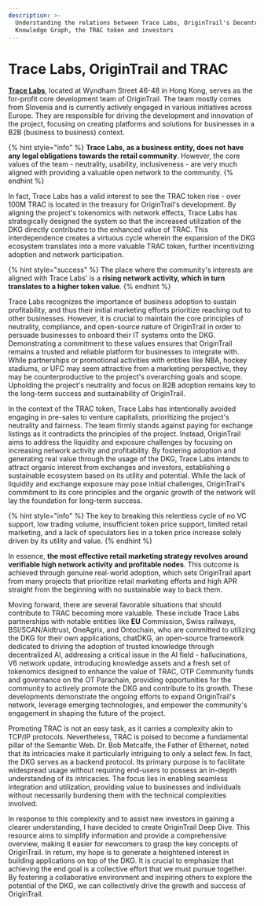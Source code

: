 ```yaml
---
description: >-
  Understanding the relations between Trace Labs, OriginTrail's Decentralized
  Knowledge Graph, the TRAC token and investors
---
```


# Trace Labs, OriginTrail and TRAC

[**Trace Labs**](https://tracelabs.io/), located at Wyndham Street 46-48 in Hong Kong, serves as the for-profit core development team of OriginTrail. The team mostly comes from Slovenia and is currently actively engaged in various initiatives across Europe. They are responsible for driving the development and innovation of the project, focusing on creating platforms and solutions for businesses in a B2B (business to business) context.&#x20;

{% hint style="info" %}
**Trace Labs, as a business entity, does not have any legal obligations towards the retail community**. However, the core values of the team - neutrality, usability, inclusiveness - are very much aligned with providing a valuable open network to the community.&#x20;
{% endhint %}

In fact, Trace Labs has a valid interest to see the TRAC token rise - over 100M TRAC is located in the treasury for OriginTrail's development. By aligning the project's tokenomics with network effects, Trace Labs has strategically designed the system so that the increased utilization of the DKG directly contributes to the enhanced value of TRAC. This interdependence creates a virtuous cycle wherein the expansion of the DKG ecosystem translates into a more valuable TRAC token, further incentivizing adoption and network participation.

{% hint style="success" %}
The place where the community's interests are aligned with Trace Labs' is a **rising network activity, which in turn translates to a higher token value**.
{% endhint %}

Trace Labs recognizes the importance of business adoption to sustain profitability, and thus their initial marketing efforts prioritize reaching out to other businesses. However, it is crucial to maintain the core principles of neutrality, compliance, and open-source nature of OriginTrail in order to persuade businesses to onboard their IT systems onto the DKG. Demonstrating a commitment to these values ensures that OriginTrail remains a trusted and reliable platform for businesses to integrate with. While partnerships or promotional activities with entities like NBA, hockey stadiums, or UFC may seem attractive from a marketing perspective, they may be counterproductive to the project's overarching goals and scope. Upholding the project's neutrality and focus on B2B adoption remains key to the long-term success and sustainability of OriginTrail.

In the context of the TRAC token, Trace Labs has intentionally avoided engaging in pre-sales to venture capitalists, prioritizing the project's neutrality and fairness. The team firmly stands against paying for exchange listings as it contradicts the principles of the project. Instead, OriginTrail aims to address the liquidity and exposure challenges by focusing on increasing network activity and profitability. By fostering adoption and generating real value through the usage of the DKG, Trace Labs intends to attract organic interest from exchanges and investors, establishing a sustainable ecosystem based on its utility and potential. While the lack of liquidity and exchange exposure may pose initial challenges, OriginTrail's commitment to its core principles and the organic growth of the network will lay the foundation for long-term success.

{% hint style="info" %}
The key to breaking this relentless cycle of no VC support, low trading volume, insufficient token price support, limited retail marketing, and a lack of speculators lies in a token price increase solely driven by its utility and value.&#x20;
{% endhint %}

In essence, **the most effective retail marketing strategy revolves around verifiable high network activity and profitable nodes**. This outcome is achieved through genuine real-world adoption, which sets OriginTrail apart from many projects that prioritize retail marketing efforts and high APR straight from the beginning with no sustainable way to back them.&#x20;

Moving forward, there are several favorable situations that should contribute to TRAC becoming more valuable. These include Trace Labs partnerships with notable entities like **EU** Commission, Swiss railways, BSI/SCAN/Aidtrust, OneAgrix, and Ontochain, who are committed to utilizing the DKG for their own applications, chatDKG, an open-source framework dedicated to driving the adoption of trusted knowledge through decentralized AI, addressing a critical issue in the AI field - hallucinations, V6 network update, introducing knowledge assets and a fresh set of tokenomics designed to enhance the value of TRAC, OTP Community funds and governance on the OT Parachain, providing opportunities for the community to actively promote the DKG and contribute to its growth. These developments demonstrate the ongoing efforts to expand OriginTrail's network, leverage emerging technologies, and empower the community's engagement in shaping the future of the project.

Promoting TRAC is not an easy task, as it carries a complexity akin to TCP/IP protocols. Nevertheless, TRAC is poised to become a fundamental pillar of the Semantic Web. Dr. Bob Metcalfe, the Father of Ethernet, noted that its intricacies make it particularly intriguing to only a select few. In fact, the DKG serves as a backend protocol. Its primary purpose is to facilitate widespread usage without requiring end-users to possess an in-depth understanding of its intricacies. The focus lies in enabling seamless integration and utilization, providing value to businesses and individuals without necessarily burdening them with the technical complexities involved.

In response to this complexity and to assist new investors in gaining a clearer understanding, I have decided to create OriginTrail Deep Dive. This resource aims to simplify information and provide a comprehensive overview, making it easier for newcomers to grasp the key concepts of OriginTrail. In return, my hope is to generate a heightened interest in building applications on top of the DKG. It is crucial to emphasize that achieving the end goal is a collective effort that we must pursue together. By fostering a collaborative environment and inspiring others to explore the potential of the DKG, we can collectively drive the growth and success of OriginTrail.
